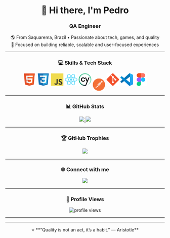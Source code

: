 <!-- README - Pedro G. Souza -->
<h1 align="center">👋 Hi there, I'm Pedro</h1>
<h3 align="center">QA Engineer</h3>

<p align="center">
🌎 From Saquarema, Brazil • Passionate about tech, games, and quality<br>
🚀 Focused on building reliable, scalable and user-focused experiences
</p>

---

<h3 align="center">💻 Skills & Tech Stack</h3>

<p align="center">
  <img alt="HTML" height="40" width="40" src="https://raw.githubusercontent.com/devicons/devicon/master/icons/html5/html5-original.svg"/>
  <img alt="CSS" height="40" width="40" src="https://raw.githubusercontent.com/devicons/devicon/master/icons/css3/css3-original.svg"/>
  <img alt="JavaScript" height="40" width="40" src="https://raw.githubusercontent.com/devicons/devicon/master/icons/javascript/javascript-original.svg"/>
  <img alt="ReactJS" height="40" width="40" src="https://raw.githubusercontent.com/devicons/devicon/master/icons/react/react-original.svg"/>
  <img alt="Cypress" height="40" width="40" src="https://raw.githubusercontent.com/devicons/devicon/master/icons/cypressio/cypressio-original.svg"/>
  <img align="center" alt="pedro-Postman" height="40" width="40" src="https://raw.githubusercontent.com/devicons/devicon/master/icons/postman/postman-original.svg">
  <img alt="Git" height="40" width="40" src="https://raw.githubusercontent.com/devicons/devicon/master/icons/git/git-original.svg"/>
  <img alt="VSCode" height="40" width="40" src="https://raw.githubusercontent.com/devicons/devicon/master/icons/vscode/vscode-original.svg"/>
  <img alt="Figma" height="40" width="40" src="https://raw.githubusercontent.com/devicons/devicon/master/icons/figma/figma-original.svg"/>
</p>

---

<h3 align="center">📊 GitHub Stats</h3>

<div align="center">
  <a href="https://github.com/Pedrogsouza">
    <img height="170" src="https://github-readme-stats.vercel.app/api?username=Pedrogsouza&show_icons=true&theme=github_dark&include_all_commits=true&count_private=true" />
    <img height="170" src="https://github-readme-stats.vercel.app/api/top-langs/?username=Pedrogsouza&layout=compact&langs_count=7&theme=github_dark" />
  </a>
</div>

---

<h3 align="center">🏆 GitHub Trophies</h3>

<p align="center">
  <img src="https://github-profile-trophy.vercel.app/?username=Pedrogsouza&theme=darkhub&no-frame=true&row=1&column=6" />
</p>

---

<h3 align="center">🌐 Connect with me</h3>

<p align="center">

  <a href="https://www.linkedin.com/in/joão-pedro-g-souza-4b660621b/" target="_blank">
    <img src="https://img.shields.io/badge/LinkedIn-%230077B5?style=for-the-badge&logo=linkedin&logoColor=white"/>
  </a>
</p>

---

<h3 align="center">👀 Profile Views</h3>

<p align="center">
  <img src="https://komarev.com/ghpvc/?username=Pedrogsouza&color=blueviolet&style=for-the-badge" alt="profile views"/>
</p>

---




---
<p align="center">
⭐ **“Quality is not an act, it’s a habit.” — Aristotle**
</p>

